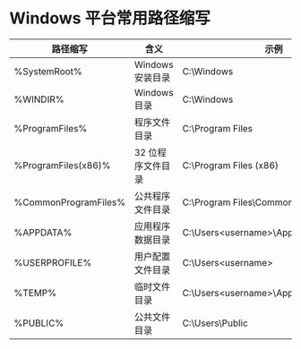 # Windows 平台常用路径缩写

|       路径缩写        |       含义        |               示例                      |
|-----------------------|-------------------|-----------------------------------------|
| %SystemRoot%          | Windows 安装目录  | C:\Windows                              |
| %WINDIR%              | Windows 目录      | C:\Windows                              |
| %ProgramFiles%        | 程序文件目录      | C:\Program Files                        |
| %ProgramFiles(x86)%   | 32 位程序文件目录 | C:\Program Files (x86)                  |
| %CommonProgramFiles%  | 公共程序文件目录  | C:\Program Files\Common Files           |
| %APPDATA%             | 应用程序数据目录  | C:\Users\<username>\AppData\Roaming     |
| %USERPROFILE%         | 用户配置文件目录  | C:\Users\<username>                     |
| %TEMP%                | 临时文件目录      | C:\Users\<username>\AppData\Local\Temp  |
| %PUBLIC%              | 公共文件目录      | C:\Users\Public                         |
